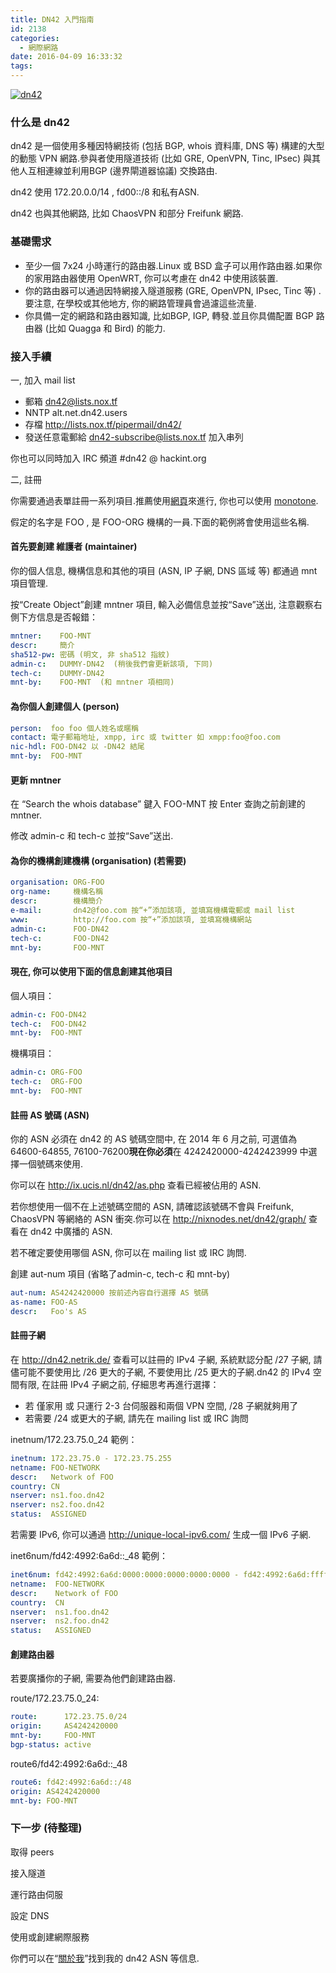 ```yaml
---
title: DN42 入門指南
id: 2138
categories:
  - 網際網路
date: 2016-04-09 16:33:32
tags:
---
```


[![dn42](https://blog.7in0.me/wp-content/uploads/2016/04/dn42.png)](https://blog.7in0.me/wp-content/uploads/2016/04/dn42.png)

### 什么是 dn42

dn42 是一個使用多種因特網技術 (包括 BGP, whois 資料庫, DNS 等) 構建的大型的動態 VPN 網路.參與者使用隧道技術 (比如 GRE, OpenVPN, Tinc, IPsec) 與其他人互相連線並利用BGP (邊界閘道器協議) 交換路由.

dn42 使用 172.20.0.0/14 , fd00::/8 和私有ASN.

dn42 也與其他網路, 比如 ChaosVPN 和部分 Freifunk 網路.

<!--more-->

### 基礎需求

*   至少一個 7x24 小時運行的路由器.Linux 或 BSD 盒子可以用作路由器.如果你的家用路由器使用 OpenWRT, 你可以考慮在 dn42 中使用該裝置.
*   你的路由器可以通過因特網接入隧道服務 (GRE, OpenVPN, IPsec, Tinc 等) .要注意, 在學校或其他地方, 你的網路管理員會過濾這些流量.
*   你具備一定的網路和路由器知識, 比如BGP, IGP, 轉發.並且你具備配置 BGP 路由器 (比如 Quagga 和 Bird) 的能力.

### 接入手續

一, 加入 mail list

*   郵箱 dn42@lists.nox.tf
*   NNTP alt.net.dn42.users
*   存檔 http://lists.nox.tf/pipermail/dn42/
*   發送任意電郵給 dn42-subscribe@lists.nox.tf 加入串列

你也可以同時加入 IRC 頻道 #dn42 @ hackint.org

二, 註冊

你需要通過表單註冊一系列項目.推薦使用[網頁](https://io.nixnodes.net/?registry)來進行, 你也可以使用 [monotone](https://dn42.net/services/Whois#monotone).

假定的名字是 FOO , 是 FOO-ORG 機構的一員.下面的範例將會使用這些名稱.

#### 首先要創建 維護者 (maintainer)

你的個人信息, 機構信息和其他的項目 (ASN, IP 子網, DNS 區域 等) 都通過 mnt 項目管理.

按“Create Object”創建 mntner 項目, 輸入必備信息並按“Save”送出, 注意觀察右側下方信息是否報錯：

```yaml
mntner:    FOO-MNT
descr:     簡介
sha512-pw: 密碼 (明文, 非 sha512 指紋)
admin-c:   DUMMY-DN42  (稍後我們會更新該項, 下同)
tech-c:    DUMMY-DN42
mnt-by:    FOO-MNT  (和 mntner 項相同)
```

#### 為你個人創建個人 (person)

```yaml
person:  foo foo 個人姓名或暱稱
contact: 電子郵箱地址, xmpp, irc 或 twitter 如 xmpp:foo@foo.com
nic-hdl: FOO-DN42 以 -DN42 結尾
mnt-by:  FOO-MNT
```

#### 更新 mntner

在 “Search the whois database” 鍵入 FOO-MNT 按 Enter 查詢之前創建的 mntner.

修改 admin-c 和 tech-c 並按“Save”送出.

#### 為你的機構創建機構 (organisation)  (若需要)

```yaml
organisation: ORG-FOO
org-name:     機構名稱
descr:        機構簡介
e-mail:       dn42@foo.com 按“+”添加該項, 並填寫機構電郵或 mail list
www:          http://foo.com 按“+”添加該項, 並填寫機構網站
admin-c:      FOO-DN42
tech-c:       FOO-DN42
mnt-by:       FOO-MNT
```

#### 現在, 你可以使用下面的信息創建其他項目

個人項目：

```yaml
admin-c: FOO-DN42
tech-c:  FOO-DN42
mnt-by:  FOO-MNT
```

機構項目：

```yaml
admin-c: ORG-FOO
tech-c:  ORG-FOO
mnt-by:  FOO-MNT
```

#### 註冊 AS 號碼 (ASN)

你的 ASN 必須在 dn42 的 AS 號碼空間中, 在 2014 年 6 月之前, 可選值為 64600-64855, 76100-76200**現在你必須**在 4242420000-4242423999 中選擇一個號碼來使用.

你可以在 http://ix.ucis.nl/dn42/as.php 查看已經被佔用的 ASN.

若你想使用一個不在上述號碼空間的 ASN, 請確認該號碼不會與 Freifunk, ChaosVPN 等網絡的 ASN 衝突.你可以在 http://nixnodes.net/dn42/graph/ 查看在 dn42 中廣播的 ASN.

若不確定要使用哪個 ASN, 你可以在 mailing list 或 IRC 詢問.

創建 aut-num 項目 (省略了admin-c, tech-c 和 mnt-by)

```yaml
aut-num: AS4242420000 按前述內容自行選擇 AS 號碼
as-name: FOO-AS
descr:   Foo's AS
```

#### 註冊子網

在 http://dn42.netrik.de/ 查看可以註冊的 IPv4 子網, 系統默認分配 /27 子網, 請儘可能不要使用比 /26 更大的子網, 不要使用比 /25 更大的子網.dn42 的 IPv4 空間有限, 在註冊 IPv4 子網之前, 仔細思考再進行選擇：

*   若 僅家用 或 只運行 2-3 台伺服器和兩個 VPN 空間, /28 子網就夠用了
*   若需要 /24 或更大的子網, 請先在 mailing list 或 IRC 詢問

inetnum/172.23.75.0_24 範例：

```yaml
inetnum: 172.23.75.0 - 172.23.75.255
netname: FOO-NETWORK
descr:   Network of FOO
country: CN
nserver: ns1.foo.dn42
nserver: ns2.foo.dn42
status:  ASSIGNED
```

若需要 IPv6, 你可以通過 http://unique-local-ipv6.com/ 生成一個 IPv6 子網.

inet6num/fd42:4992:6a6d::_48 範例：

```yaml
inet6num: fd42:4992:6a6d:0000:0000:0000:0000:0000 - fd42:4992:6a6d:ffff:ffff:ffff:ffff:ffff
netname:  FOO-NETWORK
descr:    Network of FOO
country:  CN
nserver:  ns1.foo.dn42
nserver:  ns2.foo.dn42
status:   ASSIGNED
```

#### 創建路由器

若要廣播你的子網, 需要為他們創建路由器.

route/172.23.75.0_24:

```yaml
route:      172.23.75.0/24
origin:     AS4242420000
mnt-by:     FOO-MNT
bgp-status: active
```

route6/fd42:4992:6a6d::_48

```yaml
route6: fd42:4992:6a6d::/48
origin: AS4242420000
mnt-by: FOO-MNT
```

### 下一步 (待整理)

取得 peers

接入隧道

運行路由伺服

設定 DNS

使用或創建網際服務

你們可以在“[關於我](https://blog.7in0.me/7in0/)”找到我的 dn42 ASN 等信息.
